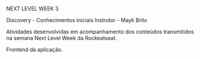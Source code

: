 NEXT LEVEL WEEK 3

Discovery - Conhecimentos iniciais Instrutor - Mayk Brito

Atividades desenvolvidas em acompanhamento dos conteúdos transmitidos na semana Next Level Week da Rockeatseat.

Frontend da aplicação.